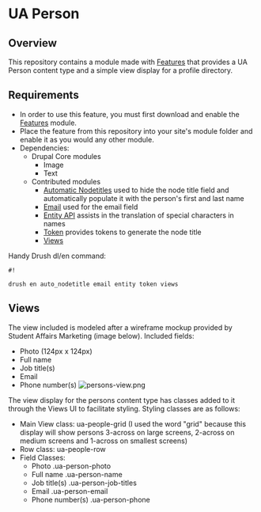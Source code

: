 # UA Person #

## Overview ##
This repository contains a module made with [Features](https://www.drupal.org/project/features) that provides a UA Person content type and a simple view display for a profile directory.

## Requirements ##
- In order to use this feature, you must first download and enable the [Features](https://www.drupal.org/project/features) module. 
- Place the feature from this repository into your site's module folder and enable it as you would any other module.
- Dependencies:
  - Drupal Core modules
    - Image
    - Text
  - Contributed modules
    - [Automatic Nodetitles](https://www.drupal.org/project/auto_nodetitle) used to hide the node title field and automatically populate it with the person's first and last name
    - [Email](https://www.drupal.org/project/email) used for the email field
    - [Entity API](https://www.drupal.org/project/entity) assists in the translation of special characters in names
    - [Token](https://www.drupal.org/project/token) provides tokens to generate the node title
    - [Views](https://www.drupal.org/project/views)

Handy Drush dl/en command:

```
#!

drush en auto_nodetitle email entity token views
```
## Views ##
The view included is modeled after a wireframe mockup provided by Student Affairs Marketing (image below).
Included fields:
- Photo (124px x 124px)
- Full name
- Job title(s)
- Email
- Phone number(s)
![persons-view.png](https://bitbucket.org/repo/qyrqzr/images/288845954-persons-view.png)

The view display for the persons content type has classes added to it through the Views UI to facilitate styling.
Styling classes are as follows:
- Main View class: ua-people-grid (I used the word "grid" because this display will show persons 3-across on large screens, 2-across on medium screens and 1-across on smallest screens)
- Row class: ua-people-row
- Field Classes:
  - Photo  .ua-person-photo
  - Full name  .ua-person-name
  - Job title(s)  .ua-person-job-titles
  - Email  .ua-person-email
  - Phone number(s)  .ua-person-phone